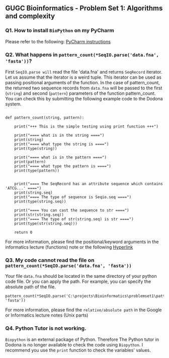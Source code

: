 ## GUGC Bioinformatics -   Problem Set 1: Algorithms and complexity


### Q1. How to install `BioPython` on my PyCharm

Please refer to the following: [PyCharm instructions](https://www.jetbrains.com/help/pycharm/installing-uninstalling-and-upgrading-packages.html#interpreter-settings)




### Q2. What happens in `pattern_count(*SeqIO.parse('data.fna', 'fasta'))`? 


First `SeqIO.parse will` read the file 'data.fna' and returns `SeqRecord` iterator. Let us assume that the iterator is a weird tuple. This iterator can be used as passing positional arguments of the function. In the case of pattern_count, the returned two sequence records from `data.fna` will be passed to the first (`string`) and second (`pattern`) parameters of the function pattern_count. You can check this by submitting the following example code to the Dodona system. 

```

def pattern_count(string, pattern):

	print("+++ This is the simple testing using print function +++")

	print("==== what is in the string ====")
	print(string)
	print("==== what type the string is ====")
	print(type(string))

	print("==== what is in the pattern ====")
	print(pattern)
	print("==== what type the pattern is ====")
	print(type(pattern))


	print("==== The SeqRecord has an attribute sequence which contains 'ATCG...' ====")
	print(string.seq)
	print("==== The type of sequence is Seqio.seq ====")
	print(type(string.seq))

	print("==== You can cast the sequence to str ====")
	print(str(string.seq))
	print("==== The type of str(string.seq) is str ====")
	print(type(str(string.seq)))

	return 0
```
For more information, please find the positional/keyword arguments in the informatics lecture (functions) note or the following [Hyperlink](https://problemsolvingwithpython.com/07-Functions-and-Modules/07.07-Positional-and-Keyword-Arguments/)


### Q3. My code cannot read the file on `pattern_count(*SeqIO.parse('data.fna', 'fasta'))`

Your file `data.fna` should be located in the same directory of your python code file. Or you can apply the path. For example, you can specify the absolute path of the file. 
```
pattern_count(*SeqIO.parse('C:\projects\Bioinformatics\problemset1\pattern_count\data.fna', 'fasta'))
```
For more information, please find the `relative/absolute path` in the Google or Informatics lecture notes (Unix parts)


### Q4. Python Tutor is not working. 

`Biopython` is an external package of Python. Therefore The Python tutor in Dodona is no longer available to check the code using `Biopython`. I recommend you use the `print` function to check the variables' values.

